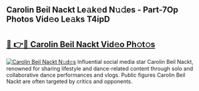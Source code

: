 ## Carolin Beil Nackt Le𝚊k𝚎d N𝚞𝚍es - Part-7Op Photos Vid𝚎o Le𝚊ks T4ipD

# <h2><a href="http://fb9pssi.evod.top/?m=Carolin+Beil+Nackt">🔗 👉🔴 Carolin Beil Nackt Vid𝚎o Ph𝚘t𝚘s</a></h2>

[![Carolin Beil Nackt N𝚞d𝚎s](https://i.imgur.com/8V9OHl7.gif)](http://fb9pssi.evod.top/?m=Carolin+Beil+Nackt)
Influential social media star Carolin Beil Nackt, renowned for sharing lifestyle and dance-related content through solo and collaborative dance performances and vlogs. Public figures Carolin Beil Nackt are often targeted by critics and opponents. 
